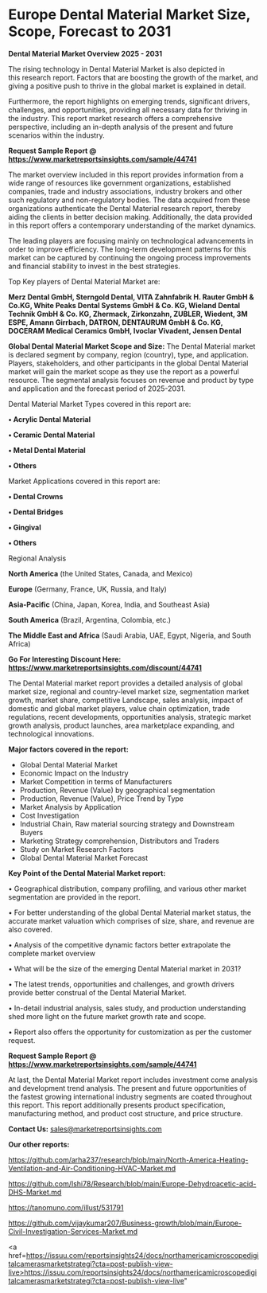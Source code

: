 # Europe Dental Material Market Size, Scope, Forecast to 2031

<Strong> Dental Material Market Overview 2025 - 2031</strong>

The rising technology in Dental Material Market is also depicted in this research report. Factors that are boosting the growth of the market, and giving a positive push to thrive in the global market is explained in detail.

Furthermore, the report highlights on emerging trends, significant drivers, challenges, and opportunities, providing all necessary data for thriving in the industry. This report market research offers a comprehensive perspective, including an in-depth analysis of the present and future scenarios within the industry.

<strong>Request Sample Report @ <a href=https://www.marketreportsinsights.com/sample/44741>https://www.marketreportsinsights.com/sample/44741</a></strong>

The market overview included in this report provides information from a wide range of resources like government organizations, established companies, trade and industry associations, industry brokers and other such regulatory and non-regulatory bodies. The data acquired from these organizations authenticate the Dental Material research report, thereby aiding the clients in better decision making. Additionally, the data provided in this report offers a contemporary understanding of the market dynamics.

The leading players are focusing mainly on technological advancements in order to improve efficiency. The long-term development patterns for this market can be captured by continuing the ongoing process improvements and financial stability to invest in the best strategies.

Top Key players of Dental Material Market are:

<strong>Merz Dental GmbH, Sterngold Dental, VITA Zahnfabrik H. Rauter GmbH & Co.KG, White Peaks Dental Systems GmbH & Co. KG, Wieland Dental Technik GmbH & Co. KG, Zhermack, Zirkonzahn, ZUBLER, Wiedent, 3M ESPE, Amann Girrbach, DATRON, DENTAURUM GmbH & Co. KG, DOCERAM Medical Ceramics GmbH, Ivoclar Vivadent, Jensen Dental</strong>

<strong><b>Global Dental Material Market Scope and Size:</b></strong>
The Dental Material market is declared segment by company, region (country), type, and application. Players, stakeholders, and other participants in the global Dental Material market will gain the market scope as they use the report as a powerful resource. The segmental analysis focuses on revenue and product by type and application and the forecast period of 2025-2031.

Dental Material Market Types covered in this report are:

<strong>•  Acrylic Dental Material

•  Ceramic Dental Material

•  Metal Dental Material

•  Others</strong>

Market Applications covered in this report are:

<strong>•  Dental Crowns

•  Dental Bridges

•  Gingival

•  Others</strong> 

Regional Analysis

<strong>North America</strong> (the United States, Canada, and Mexico)

<strong>Europe</strong> (Germany, France, UK, Russia, and Italy)

<strong>Asia-Pacific</strong> (China, Japan, Korea, India, and Southeast Asia)

<strong>South America</strong> (Brazil, Argentina, Colombia, etc.)

<strong>The Middle East and Africa</strong> (Saudi Arabia, UAE, Egypt, Nigeria, and South Africa)

<strong>Go For Interesting Discount Here: <a href=https://www.marketreportsinsights.com/discount/44741>https://www.marketreportsinsights.com/discount/44741</a></strong>

The Dental Material market report provides a detailed analysis of global market size, regional and country-level market size, segmentation market growth, market share, competitive Landscape, sales analysis, impact of domestic and global market players, value chain optimization, trade regulations, recent developments, opportunities analysis, strategic market growth analysis, product launches, area marketplace expanding, and technological innovations.

<strong><b>Major factors covered in the report:</b></strong>
<ul>
  <li>Global Dental Material Market </li>
  <li>Economic Impact on the Industry</li>
  <li>Market Competition in terms of Manufacturers</li>
  <li>Production, Revenue (Value) by geographical segmentation</li>
  <li>Production, Revenue (Value), Price Trend by Type</li>
  <li>Market Analysis by Application</li>
  <li>Cost Investigation</li>
  <li>Industrial Chain, Raw material sourcing strategy and Downstream Buyers</li>
  <li>Marketing Strategy comprehension, Distributors and Traders</li>
  <li>Study on Market Research Factors</li>
  <li>Global Dental Material Market Forecast</li>
</ul>

<strong><b>Key Point of the Dental Material Market report:</b></strong>

• Geographical distribution, company profiling, and various other market segmentation are provided in the report.

• For better understanding of the global Dental Material market status, the accurate market valuation which comprises of size, share, and revenue are also covered.

• Analysis of the competitive dynamic factors better extrapolate the complete market overview

• What will be the size of the emerging Dental Material market in 2031?

• The latest trends, opportunities and challenges, and growth drivers provide better construal of the Dental Material Market.

• In-detail industrial analysis, sales study, and production understanding shed more light on the future market growth rate and scope.

• Report also offers the opportunity for customization as per the customer request.

<strong>Request Sample Report @ <a href=https://www.marketreportsinsights.com/sample/44741>https://www.marketreportsinsights.com/sample/44741</a></strong>

At last, the Dental Material Market report includes investment come analysis and development trend analysis. The present and future opportunities of the fastest growing international industry segments are coated throughout this report. This report additionally presents product specification, manufacturing method, and product cost structure, and price structure.

<strong>Contact Us:</strong>
sales@marketreportsinsights.com

<strong>Our other reports:</strong>

<a href=https://github.com/arha237/research/blob/main/North-America-Heating-Ventilation-and-Air-Conditioning-HVAC-Market.md>https://github.com/arha237/research/blob/main/North-America-Heating-Ventilation-and-Air-Conditioning-HVAC-Market.md</a>

<a href=https://github.com/Ishi78/Research/blob/main/Europe-Dehydroacetic-acid-DHS-Market.md>https://github.com/Ishi78/Research/blob/main/Europe-Dehydroacetic-acid-DHS-Market.md</a>

<a href=https://tanomuno.com/illust/531791>https://tanomuno.com/illust/531791</a>

<a href=https://github.com/vijaykumar207/Business-growth/blob/main/Europe-Civil-Investigation-Services-Market.md>https://github.com/vijaykumar207/Business-growth/blob/main/Europe-Civil-Investigation-Services-Market.md</a>

<a href=https://issuu.com/reportsinsights24/docs/northamericamicroscopedigitalcamerasmarketstrategi?cta=post-publish-view-live>https://issuu.com/reportsinsights24/docs/northamericamicroscopedigitalcamerasmarketstrategi?cta=post-publish-view-live</a>"
